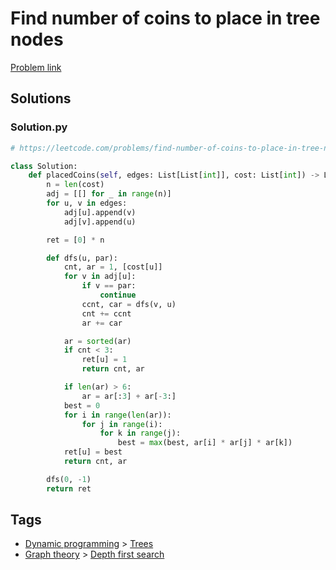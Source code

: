 # Find number of coins to place in tree nodes

[Problem link](https://leetcode.com/problems/find-number-of-coins-to-place-in-tree-nodes/)

## Solutions


### Solution.py
```py
# https://leetcode.com/problems/find-number-of-coins-to-place-in-tree-nodes/

class Solution:
    def placedCoins(self, edges: List[List[int]], cost: List[int]) -> List[int]:
        n = len(cost)
        adj = [[] for _ in range(n)]
        for u, v in edges:
            adj[u].append(v)
            adj[v].append(u)

        ret = [0] * n

        def dfs(u, par):
            cnt, ar = 1, [cost[u]]
            for v in adj[u]:
                if v == par:
                    continue
                ccnt, car = dfs(v, u)
                cnt += ccnt
                ar += car

            ar = sorted(ar)
            if cnt < 3:
                ret[u] = 1
                return cnt, ar

            if len(ar) > 6:
                ar = ar[:3] + ar[-3:]
            best = 0
            for i in range(len(ar)):
                for j in range(i):
                    for k in range(j):
                        best = max(best, ar[i] * ar[j] * ar[k])
            ret[u] = best
            return cnt, ar

        dfs(0, -1)
        return ret
```
## Tags

* [Dynamic programming](/Collections/dynamic-programming.md#dynamic-programming) > [Trees](/Collections/dynamic-programming.md#trees)
* [Graph theory](/Collections/graph-theory.md#graph-theory) > [Depth first search](/Collections/graph-theory.md#depth-first-search)
